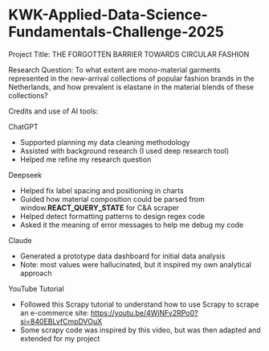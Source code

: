 # KWK-Applied-Data-Science-Fundamentals-Challenge-2025
Project Title: THE FORGOTTEN BARRIER TOWARDS CIRCULAR FASHION

Research Question: To what extent are mono-material garments represented in the new-arrival collections of popular fashion brands in the Netherlands, and how prevalent is elastane in the material blends of these collections?

Credits and use of AI tools:

ChatGPT

* Supported planning my data cleaning methodology
* Assisted with background research (I used deep research tool)
* Helped me refine my research question

Deepseek

* Helped fix label spacing and positioning in charts
* Guided how material composition could be parsed from window.__REACT_QUERY_STATE__ for C&A scraper
* Helped detect formatting patterns to design regex code
* Asked it the meaning of error messages to help me debug my code

Claude

* Generated a prototype data dashboard for initial data analysis
* Note: most values were hallucinated, but it inspired my own analytical approach

YouTube Tutorial
* Followed this Scrapy tutorial to understand how to use Scrapy to scrape an e-commerce site: https://youtu.be/4WjNFv2RPo0?si=840EBLvfCmpDVOuX
* Some scrapy code was inspired by this video, but was then adapted and extended for my project
